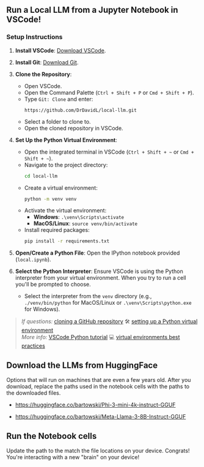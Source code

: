 ## Run a Local LLM from a Jupyter Notebook in VSCode!

### Setup Instructions


1. **Install VSCode**: [Download VSCode](https://code.visualstudio.com/).
2. **Install Git**: [Download Git](https://git-scm.com/downloads).
3. **Clone the Repository**:
   - Open VSCode.
   - Open the Command Palette (`Ctrl + Shift + P` or `Cmd + Shift + P`).
   - Type `Git: Clone` and enter:
     ```plaintext
     https://github.com/DrDavidL/local-llm.git
     ```
   - Select a folder to clone to.
   - Open the cloned repository in VSCode.
4. **Set Up the Python Virtual Environment**:
   - Open the integrated terminal in VSCode (`Ctrl + Shift + ~` or `Cmd + Shift + ~`).
   - Navigate to the project directory:
     ```sh
     cd local-llm
     ```
   - Create a virtual environment:
     ```sh
     python -m venv venv
     ```
   - Activate the virtual environment:
     - **Windows**: `.\venv\Scripts\activate`
     - **MacOS/Linux**: `source venv/bin/activate`
   - Install required packages:
     ```sh
     pip install -r requirements.txt
     ```

5. **Open/Create a Python File**:
    Open the IPython notebook provided (`local.ipynb`).

7. **Select the Python Interpreter**:
    Ensure VSCode is using the Python interpreter from your virtual environment. When you try to run a cell you'll be prompted to choose. 
    - Select the interpreter from the `venv` directory (e.g., `./venv/bin/python` for MacOS/Linux or `.\venv\Scripts\python.exe` for Windows).


> _If questions:_ [cloning a GitHub repository](https://www.google.com/search?q=cloning+a+GitHub+repository) 🛠 [setting up a Python virtual environment](https://www.google.com/search?q=setting+up+a+Python+virtual+environment)  
> _More info:_ [VSCode Python tutorial](https://www.google.com/search?q=VSCode+Python+tutorial) 💻 [virtual environments best practices](https://www.google.com/search?q=virtual+environments+best+practices)

## Download the LLMs from HuggingFace

Options that will run on machines that are even a few years old. After you download, replace the paths used in the notebook cells with the paths to the downloaded files.

- https://huggingface.co/bartowski/Phi-3-mini-4k-instruct-GGUF

- https://huggingface.co/bartowski/Meta-Llama-3-8B-Instruct-GGUF

## Run the Notebook cells 
Update the path to the match the file locations on your device. Congrats! You're interacting with a new "brain" on your device!



